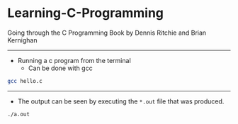 # Learning-C-Programming
Going through the C Programming Book by Dennis Ritchie and Brian Kernighan

- - -

- Running a c program from the terminal
    - Can be done with gcc
```bash
gcc hello.c
```

- - -

- The output can be seen by executing the `*.out` file that was produced.
```bash
./a.out
```
